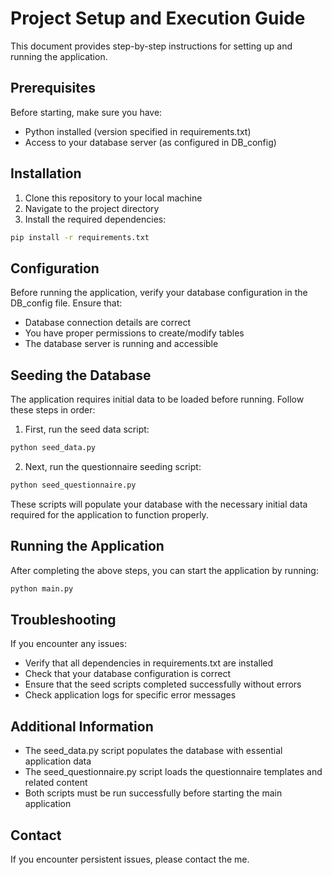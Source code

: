 # Project Setup and Execution Guide

This document provides step-by-step instructions for setting up and running the application.

## Prerequisites

Before starting, make sure you have:
- Python installed (version specified in requirements.txt)
- Access to your database server (as configured in DB_config)

## Installation

1. Clone this repository to your local machine
2. Navigate to the project directory
3. Install the required dependencies:

```bash
pip install -r requirements.txt
```

## Configuration

Before running the application, verify your database configuration in the DB_config file. Ensure that:
- Database connection details are correct
- You have proper permissions to create/modify tables
- The database server is running and accessible

## Seeding the Database

The application requires initial data to be loaded before running. Follow these steps in order:

1. First, run the seed data script:

```bash
python seed_data.py
```

2. Next, run the questionnaire seeding script:

```bash
python seed_questionnaire.py
```

These scripts will populate your database with the necessary initial data required for the application to function properly.

## Running the Application

After completing the above steps, you can start the application by running:

```bash
python main.py
```

## Troubleshooting

If you encounter any issues:
- Verify that all dependencies in requirements.txt are installed
- Check that your database configuration is correct
- Ensure that the seed scripts completed successfully without errors
- Check application logs for specific error messages

## Additional Information

- The seed_data.py script populates the database with essential application data
- The seed_questionnaire.py script loads the questionnaire templates and related content
- Both scripts must be run successfully before starting the main application

## Contact

If you encounter persistent issues, please contact the me.
